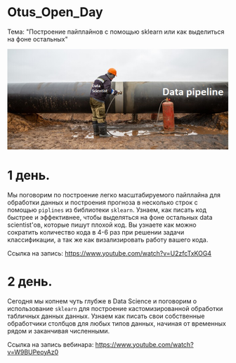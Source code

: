 # Otus_Open_Day

Тема: "Построение пайплайнов с помощью sklearn или как выделиться на фоне остальных"

[![Code style: black](/images/Industrial-Pipeline-Cleaning.jpg)](https://github.com/psf/black)


# 1 день.  

Мы поговорим по построение легко масштабируемого пайплайна для обработки данных и построения прогноза в несколько строк с помощью `piplines` из библиотеки `sklearn`. Узнаем, как писать код быстрее и эффективнее, чтобы выделяться на фоне остальных data scientist'ов, которые пишут плохой код.  Вы узнаете как можно сократить количество кода в 4-6 раз при решении задачи классификации, а так же как визализировать работу вашего кода. 

Ссылка на запись: https://www.youtube.com/watch?v=U2zfcTxKOG4

# 2 день. 


Сегодня мы копнем чуть глубже в Data Science и поговорим о использование `sklearn` для построение кастомизированной обработки табличных данных данных. Узнаем как писать свои собственные обработчики столбцов для любых типов данных, начиная от временных рядом и заканчивая численными.

Ссылка на запись вебинара: https://www.youtube.com/watch?v=W9BUPeoyAz0
